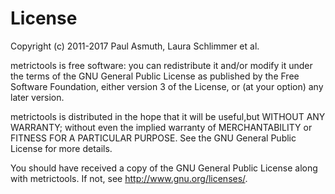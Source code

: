 License
=======

Copyright (c) 2011-2017 Paul Asmuth, Laura Schlimmer et al.

metrictools is free software: you can redistribute it and/or modify it under
the terms of the GNU General Public License as published by the Free Software
Foundation, either version 3 of the License, or (at your option) any later
version.

metrictools is distributed in the hope that it will be useful,but WITHOUT ANY
WARRANTY; without even the implied warranty of MERCHANTABILITY or FITNESS FOR A
PARTICULAR PURPOSE. See the GNU General Public License for more details.

You should have received a copy of the GNU General Public License along with
metrictools. If not, see <http://www.gnu.org/licenses/>.


